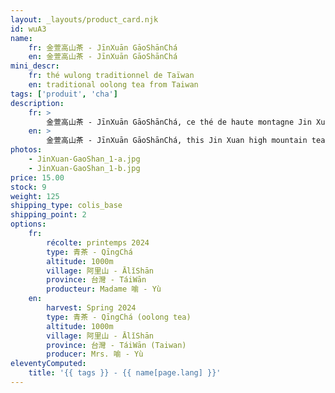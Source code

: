 ```yaml
---
layout: _layouts/product_card.njk
id: wuA3
name:
    fr: 金萱高山茶 - JīnXuān GāoShānChá
    en: 金萱高山茶 - JīnXuān GāoShānChá
mini_descr:
    fr: thé wulong traditionnel de Taïwan
    en: traditional oolong tea from Taiwan
tags: ['produit', 'cha']
description: 
    fr: >
        金萱高山茶 - JīnXuān GāoShānChá, ce thé de haute montagne Jin Xuan est cultivé à partir de la variété Jin Xuan, plantée dans les régions montagneuses du centre de Taïwan à une altitude de 1 000 mètres. Ce thé possède le parfum élégant unique de l’osmanthus propre à la variété Jin Xuan, ainsi que des arômes particuliers liés à son environnement de haute altitude, tels que des notes minérales, rocailleuses et fraîches.<!--more--> Il y a quarante ans, Madame Yu et son mari, passionnés par le thé, ont renoncé à des salaires avantageux en ville pour se consacrer entièrement à la culture et à la production de thé. Ces dernières années, leurs enfants ont également commencé à rejoindre les rangs des producteurs de thé, perpétuant ainsi la vocation familiale.
    en: >
        金萱高山茶 - JīnXuān GāoShānChá, this Jin Xuan high mountain tea is cultivated from the Jin Xuan variety, planted in the mountainous regions of central Taiwan at an altitude of 1,000 meters. This tea possesses the unique elegant fragrance of osmanthus characteristic of the Jin Xuan variety, as well as distinctive aromas related to its high-altitude environment, such as mineral, rocky, and fresh notes.<!--more--> Forty years ago, Mrs. Yu and her husband, passionate about tea, gave up lucrative salaries in the city to fully dedicate themselves to tea cultivation and production. In recent years, their children have also begun to join the ranks of tea producers, thereby continuing the family vocation.
photos:
    - JinXuan-GaoShan_1-a.jpg
    - JinXuan-GaoShan_1-b.jpg
price: 15.00
stock: 9
weight: 125
shipping_type: colis_base
shipping_point: 2
options:
    fr:
        récolte: printemps 2024
        type: 青茶 - QīngChá
        altitude: 1000m
        village: 阿里山 - ĀlǐShān
        province: 台灣 - TáiWān
        producteur: Madame 喻 - Yù
    en:
        harvest: Spring 2024
        type: 青茶 - QīngChá (oolong tea)
        altitude: 1000m
        village: 阿里山 - ĀlǐShān
        province: 台灣 - TáiWān (Taiwan)
        producer: Mrs. 喻 - Yù
eleventyComputed:
    title: '{{ tags }} - {{ name[page.lang] }}'
---
```

